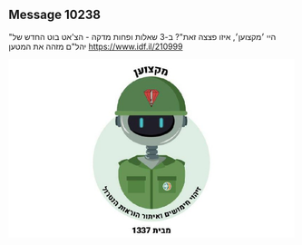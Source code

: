 ## Message 10238

"היי ׳מקצוען׳, איזו פצצה זאת"?
ב-3 שאלות ופחות מדקה - הצ'אט בוט החדש של יהל"ם מזהה את המטען
https://www.idf.il/210999

![Photo](10238/10238_photo.jpg)
